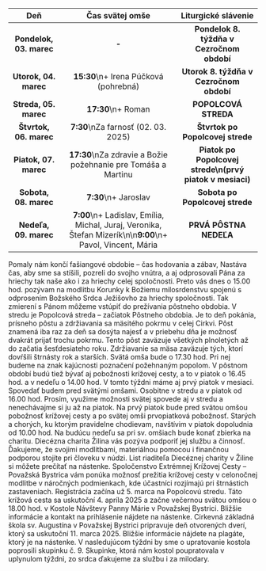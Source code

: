 <!-- title: "Informácie o omšiach - 02. - 09. marec" -->
<!-- date: "2025-03-02" -->

<!-- table-setup wrapStyle=row; wrapOn=max-width:767px; wrapHideHeader=true -->
| Deň | Čas svätej omše | Liturgické slávenie |
| :---: | :---: | :---: |
| **Pondelok, 03. marec** | **-** | **Pondelok 8. týždňa v Cezročnom období** |
| **Utorok, 04. marec** | **15:30**\n+ Irena Púčková (pohrebná) | **Utorok 8. týždňa v Cezročnom období** |
| **Streda, 05. marec** | **17:30**\n+ Roman | **POPOLCOVÁ STREDA** |
| **Štvrtok, 06. marec** | **7:30**\nZa farnosť (02. 03. 2025) | **Štvrtok po Popolcovej strede** |
| **Piatok, 07. marec** | **17:30**\nZa zdravie a Božie požehnanie pre Tomáša a Martinu | **Piatok po Popolcovej strede\n(prvý piatok v mesiaci)** |
| **Sobota, 08. marec** | **7:30**\n+ Jaroslav | **Sobota po Popolcovej strede** |
| **Nedeľa, 09. marec** | **7:00**\n+ Ladislav, Emília, Michal, Juraj, Veronika, Štefan Mizerík\n\n**9:00**\n+ Pavol, Vincent, Mária | **PRVÁ PÔSTNA NEDEĽA** |


Pomaly nám končí fašiangové obdobie – čas hodovania a zábav, Nastáva čas, aby sme sa stíšili, pozreli do svojho vnútra, a aj odprosovali Pána za hriechy tak naše ako i za hriechy celej spoločnosti. Preto vás dnes o 15.00 hod. pozývam na modlitbu Korunky k Božiemu milosrdenstvu spojenú s odprosením Božského Srdca Ježišovho za hriechy spoločnosti.  Tak zmierení s Pánom môžeme vstúpiť do prežívania pôstneho obdobia. 
V stredu je Popolcová streda – začiatok Pôstneho obdobia. Je to deň pokánia, prísneho pôstu a zdržiavania sa mäsitého pokrmu v celej Cirkvi. Pôst znamená iba raz za deň sa dosýta najesť a v priebehu dňa je možnosť dvakrát prijať trochu pokrmu. Tento pôst zaväzuje všetkých plnoletých až do začatia šesťdesiateho roku. 
Zdržiavanie sa mäsa zaväzuje tých, ktorí dovŕšili štrnásty rok a starších. Svätá omša bude o 17.30 hod. Pri nej budeme na znak kajúcnosti poznačení požehnaným popolom. 
V pôstnom období budú tiež bývať aj pobožnosti krížovej cesty, a to v piatok o 16.45 hod. a v nedeľu o 14.00 hod.
V tomto týždni máme aj prvý piatok v mesiaci. Spovedať budem pred svätými omšami. Osobitne v stredu a v piatok od 16.00 hod. Prosím, využime možnosti svätej spovede aj v stredu a nenechávajme si ju až na piatok. Na prvý piatok bude pred svätou omšou pobožnosť krížovej cesty a po svätej omši prvopiatková pobožnosť. 
Starých a chorých, ku ktorým pravidelne chodievam, navštívim v piatok dopoludnia od 10.00 hod. 
Na budúcu nedeľu sa pri sv. omšiach bude konať zbierka na charitu. Diecézna charita Žilina vás pozýva podporiť jej službu a činnosť. Ďakujeme, že svojimi modlitbami, materiálnou pomocou i finančnou podporou stojíte pri človeku v núdzi. List riaditeľa Diecéznej charity v Žiline si môžete prečítať na nástenke.
Spoločenstvo Extrémnej Krížovej Cesty – Považská Bystrica vám ponúka možnosť prežitia krížovej cesty v celonočnej modlitbe v náročných podmienkach, kde účastníci rozjímajú pri štrnástich zastaveniach. Registrácia začína už 5. marca na Popolcovú stredu. Táto krížová cesta sa uskutoční 4. apríla 2025 a začne večernou svätou omšou o 18.00 hod. v Kostole Návštevy Panny Márie v Považskej Bystrici. Bližšie informácie a kontakt na prihlásenie nájdete na nástenke. 
Cirkevná základná škola sv. Augustína v Považskej Bystrici pripravuje deň otvorených dverí, ktorý sa uskutoční 11. marca 2025. Bližšie informácie nájdete na plagáte, ktorý je na nástenke. 
V nasledujúcom týždni by sme o upratovanie kostola poprosili skupinku č. 9. Skupinke, ktorá nám kostol poupratovala v uplynulom týždni, zo srdca ďakujeme za službu i za milodary.
